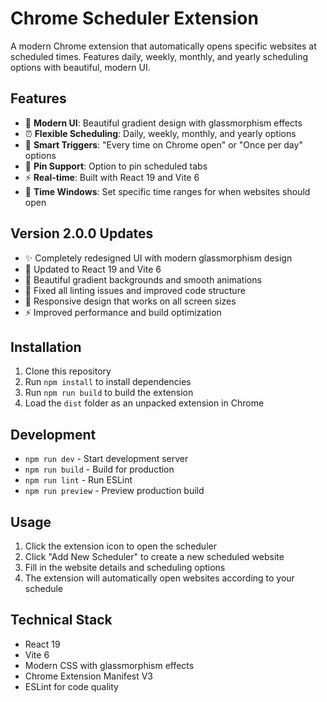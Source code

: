# Chrome Scheduler Extension

A modern Chrome extension that automatically opens specific websites at scheduled times. Features daily, weekly, monthly, and yearly scheduling options with beautiful, modern UI.

## Features

- 🎨 **Modern UI**: Beautiful gradient design with glassmorphism effects
- ⏰ **Flexible Scheduling**: Daily, weekly, monthly, and yearly options
- 🔄 **Smart Triggers**: "Every time on Chrome open" or "Once per day" options
- 📌 **Pin Support**: Option to pin scheduled tabs
- ⚡ **Real-time**: Built with React 19 and Vite 6
- 🎯 **Time Windows**: Set specific time ranges for when websites should open

## Version 2.0.0 Updates

- ✨ Completely redesigned UI with modern glassmorphism design
- 🚀 Updated to React 19 and Vite 6
- 🎨 Beautiful gradient backgrounds and smooth animations
- 🔧 Fixed all linting issues and improved code structure
- 📱 Responsive design that works on all screen sizes
- ⚡ Improved performance and build optimization

## Installation

1. Clone this repository
2. Run `npm install` to install dependencies
3. Run `npm run build` to build the extension
4. Load the `dist` folder as an unpacked extension in Chrome

## Development

- `npm run dev` - Start development server
- `npm run build` - Build for production
- `npm run lint` - Run ESLint
- `npm run preview` - Preview production build

## Usage

1. Click the extension icon to open the scheduler
2. Click "Add New Scheduler" to create a new scheduled website
3. Fill in the website details and scheduling options
4. The extension will automatically open websites according to your schedule

## Technical Stack

- React 19
- Vite 6
- Modern CSS with glassmorphism effects
- Chrome Extension Manifest V3
- ESLint for code quality
